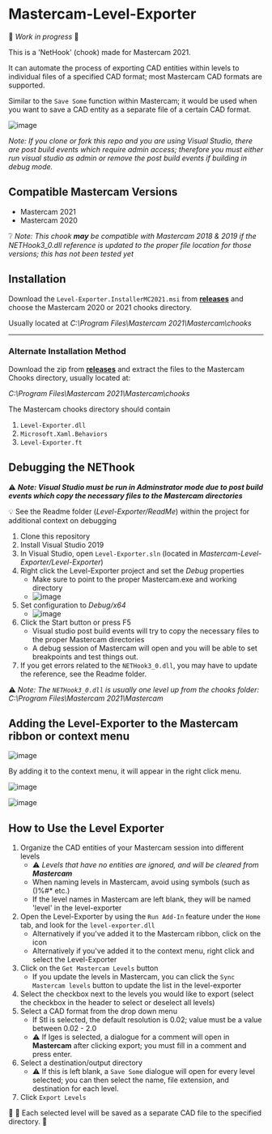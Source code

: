 # Mastercam-Level-Exporter
🚧 _Work in progress_ 🚧

This is a 'NetHook' (chook) made for Mastercam 2021. 

It can automate the process of exporting CAD entities within levels to individual files of a specified CAD format; most Mastercam CAD formats are supported. 

Similar to the `Save Some` function within Mastercam; it would be used when you want to save a CAD entity as a separate file of a certain CAD format.

![image](https://user-images.githubusercontent.com/56398786/168626771-c026355e-5c72-4930-8d36-ac042887fee9.png)

_Note: If you clone or fork this repo and you are using Visual Studio, there are post build events which require admin access; therefore you must either run visual studio as admin or remove the post build events if building in debug mode._

## Compatible Mastercam Versions
- Mastercam 2021
- Mastercam 2020

❔ _Note: This chook **may** be compatible with Mastercam 2018 & 2019 if the NETHook3_0.dll reference is updated to the proper file location for those versions; this has not been tested yet_

## Installation

Download the `Level-Exporter.InstallerMC2021.msi` from [**releases**](https://github.com/MarkRoldan88/Mastercam-Level-Exporter/releases) and choose the Mastercam 2020 or 2021 chooks directory. 

Usually located at _C:\Program Files\Mastercam 2021\Mastercam\chooks_

---

### Alternate Installation Method
Download the zip from [**releases**](https://github.com/MarkRoldan88/Mastercam-Level-Exporter/releases) and extract the files to the Mastercam Chooks directory, usually located at:

_C:\Program Files\Mastercam 2021\Mastercam\chooks_

The Mastercam chooks directory should contain
1. `Level-Exporter.dll`
2. `Microsoft.Xaml.Behaviors`
3. `Level-Exporter.ft`

## Debugging the NEThook
⚠️ **_Note: Visual Studio must be run in Adminstrator mode due to post build events which copy the necessary files to the Mastercam directories_**

💡 See the Readme folder (_Level-Exporter/ReadMe_) within the project for additional context on debugging
1. Clone this repository
2. Install Visual Studio 2019
3. In Visual Studio, open `Level-Exporter.sln` (located in _Mastercam-Level-Exporter/Level-Exporter_)
4. Right click the Level-Exporter project and set the _Debug_ properties
   - Make sure to point to the proper Mastercam.exe and working directory
   - ![image](https://user-images.githubusercontent.com/56398786/169348490-4a2ef4b5-d280-4f1d-bbf7-8b6e39537fa9.png)
6. Set configuration to _Debug/x64_
   - ![image](https://user-images.githubusercontent.com/56398786/167948586-6b4ac143-0f16-42ed-8d0d-9403d89ec6ae.png)
7. Click the Start button or press F5
   - Visual studio post build events will try to copy the necessary files to the proper Mastercam directories
   - A debug session of Mastercam will open and you will be able to set breakpoints and test things out.
8. If you get errors related to the `NETHook3_0.dll`, you may have to update the reference, see the Readme folder.

⚠️ _Note: The `NETHook3_0.dll` is usually one level up from the chooks folder: C:\Program Files\Mastercam 2021\Mastercam_


## Adding the Level-Exporter to the Mastercam ribbon or context menu
![image](https://user-images.githubusercontent.com/56398786/168441340-8f80355a-5355-46fe-bc56-6b34d2ea7bdb.png)

By adding it to the context menu, it will appear in the right click menu.

![image](https://user-images.githubusercontent.com/56398786/168441385-d90cb989-ff90-46ab-9601-41f20677e78b.png)


![image](https://user-images.githubusercontent.com/56398786/168441412-7c02b20f-5162-4d85-9e1a-faf83fa2c990.png)

## How to Use the Level Exporter
1. Organize the CAD entities of your Mastercam session into different levels
   - ⚠️ _Levels that have no entities are ignored, and will be cleared from **Mastercam**_
   - When naming levels in Mastercam, avoid using symbols (such as ()%#* etc.)
   - If the level names in Mastercam are left blank, they will be named 'level' in the level-exporter
2. Open the Level-Exporter by using the `Run Add-In` feature under the `Home` tab, and look for the `level-exporter.dll`
   -  Alternatively if you've added it to the Mastercam ribbon, click on the icon
   -  Alternatively if you've added it to the context menu, right click and select the Level-Exporter
4. Click on the `Get Mastercam Levels` button
   -  If you update the levels in Mastercam, you can click the `Sync Mastercam levels` button to update the list in the level-exporter
5. Select the checkbox next to the levels you would like to export (select the checkbox in the header to select or deselect all levels)
6. Select a CAD format from the drop down menu
   - If Stl is selected, the default resolution is 0.02; value must be a value between 0.02 - 2.0
   - ⚠️ If Iges is selected, a dialogue for a comment will open in **Mastercam** after clicking export; you must fill in a comment and press enter.
7. Select a destination/output directory
   - ⚠️ If this is left blank, a `Save Some` dialogue will open for every level selected; you can then select the name, file extension, and destination for each level.
8. Click `Export Levels`

🥳 📁 Each selected level will be saved as a separate CAD file to the specified directory. 🏁
